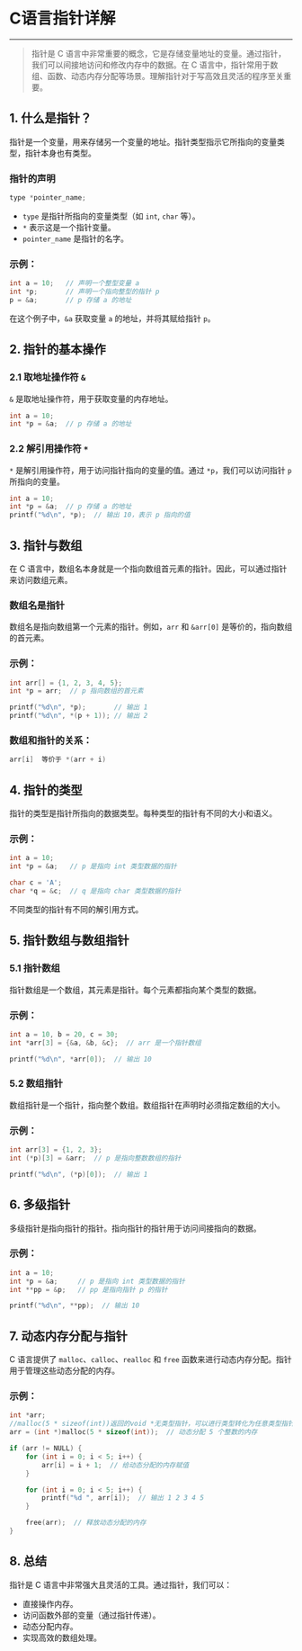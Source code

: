 # C语言指针详解

---

> 指针是 C 语言中非常重要的概念，它是存储变量地址的变量。通过指针，我们可以间接地访问和修改内存中的数据。在 C 语言中，指针常用于数组、函数、动态内存分配等场景。理解指针对于写高效且灵活的程序至关重要。

## 1. 什么是指针？

指针是一个变量，用来存储另一个变量的地址。指针类型指示它所指向的变量类型，指针本身也有类型。

### 指针的声明

```c
type *pointer_name;
```

- `type` 是指针所指向的变量类型（如 `int`, `char` 等）。
- `*` 表示这是一个指针变量。
- `pointer_name` 是指针的名字。

### 示例：

```c
int a = 10;   // 声明一个整型变量 a
int *p;       // 声明一个指向整型的指针 p
p = &a;       // p 存储 a 的地址
```

在这个例子中，`&a` 获取变量 `a` 的地址，并将其赋给指针 `p`。

## 2. 指针的基本操作

### 2.1 取地址操作符 `&`

`&` 是取地址操作符，用于获取变量的内存地址。

```c
int a = 10;
int *p = &a;  // p 存储 a 的地址
```

### 2.2 解引用操作符 `*`

`*` 是解引用操作符，用于访问指针指向的变量的值。通过 `*p`，我们可以访问指针 `p` 所指向的变量。

```c
int a = 10;
int *p = &a;  // p 存储 a 的地址
printf("%d\n", *p);  // 输出 10，表示 p 指向的值
```

## 3. 指针与数组

在 C 语言中，数组名本身就是一个指向数组首元素的指针。因此，可以通过指针来访问数组元素。

### 数组名是指针

数组名是指向数组第一个元素的指针。例如，`arr` 和 `&arr[0]` 是等价的，指向数组的首元素。

### 示例：

```c
int arr[] = {1, 2, 3, 4, 5};
int *p = arr;  // p 指向数组的首元素

printf("%d\n", *p);       // 输出 1
printf("%d\n", *(p + 1)); // 输出 2
```

### 数组和指针的关系：

```c
arr[i]  等价于 *(arr + i)
```

## 4. 指针的类型

指针的类型是指针所指向的数据类型。每种类型的指针有不同的大小和语义。

### 示例：

```c
int a = 10;
int *p = &a;   // p 是指向 int 类型数据的指针

char c = 'A';
char *q = &c;  // q 是指向 char 类型数据的指针
```

不同类型的指针有不同的解引用方式。

## 5. 指针数组与数组指针

### 5.1 指针数组

指针数组是一个数组，其元素是指针。每个元素都指向某个类型的数据。

### 示例：

```c
int a = 10, b = 20, c = 30;
int *arr[3] = {&a, &b, &c};  // arr 是一个指针数组

printf("%d\n", *arr[0]);  // 输出 10
```

### 5.2 数组指针

数组指针是一个指针，指向整个数组。数组指针在声明时必须指定数组的大小。

### 示例：

```c
int arr[3] = {1, 2, 3};
int (*p)[3] = &arr;  // p 是指向整数数组的指针

printf("%d\n", (*p)[0]);  // 输出 1
```

## 6. 多级指针

多级指针是指向指针的指针。指向指针的指针用于访问间接指向的数据。

### 示例：

```c
int a = 10;
int *p = &a;     // p 是指向 int 类型数据的指针
int **pp = &p;   // pp 是指向指针 p 的指针

printf("%d\n", **pp);  // 输出 10
```

## 7. 动态内存分配与指针

C 语言提供了 `malloc`、`calloc`、`realloc` 和 `free` 函数来进行动态内存分配。指针用于管理这些动态分配的内存。

### 示例：

```c
int *arr;
//malloc(5 * sizeof(int))返回的void *无类型指针，可以进行类型转化为任意类型指针
arr = (int *)malloc(5 * sizeof(int));  // 动态分配 5 个整数的内存

if (arr != NULL) {
    for (int i = 0; i < 5; i++) {
        arr[i] = i + 1;  // 给动态分配的内存赋值
    }

    for (int i = 0; i < 5; i++) {
        printf("%d ", arr[i]);  // 输出 1 2 3 4 5
    }

    free(arr);  // 释放动态分配的内存
}
```

## 8. 总结

指针是 C 语言中非常强大且灵活的工具。通过指针，我们可以：

- 直接操作内存。
- 访问函数外部的变量（通过指针传递）。
- 动态分配内存。
- 实现高效的数组处理。
